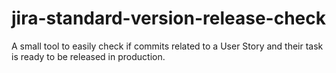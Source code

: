 # jira-standard-version-release-check
A small tool to easily check if commits related to a User Story and their task is ready to be released in production.
